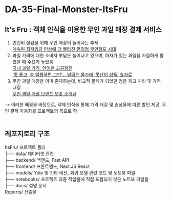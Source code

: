 # DA-35-Final-Monster-ItsFru


## It's Fru : 객체 인식을 이용한 무인 과일 매장 결제 서비스
1. 인건비 절감을 위해 무인 매장이 늘어나는 추세<br> 
  [계속된 최저임금 인상에 더 빨라진 편의점 무인점포 시대](https://www.ajunews.com/view/20240123145301069)
2. 과일 가격에 대한 소비자 부담은 늘어나고 있으며, 하자가 있는 과일을 저렴하게 팔았을 때 수요가 높았음<br>
  [국내 과일 가격, 연이은 고공행진](https://www.mydailybyte.com/post/%EA%B3%BC%EC%9D%BC-%EA%B0%80%EA%B2%A9-%EA%B3%A0%EA%B3%B5%ED%96%89%EC%A7%84) <br>
  [‘맛 좋고, 속 멀쩡하면 그만’... 널뛰는 물가에 ‘못난이 상품’ 효자로](https://www.ajunews.com/view/20240123145301069)
3. 무인 과일 매장은 이미 존재하는데, 비교적 문제가 되었던 점은 재고 처리 및 가격 태깅<br>
  [무인 과일 매장 브랜드 오롯 소개글](https://post.naver.com/viewer/postView.naver?volumeNo=35733569&vType=VERTICAL)

-> 이러한 배경을 바탕으로, 객체 인식을 통해 가격 태깅 및 손상율에 따른 할인 제공, 무인 결제 자동화를 프로젝트의 목표로 함
<br><br>

## 레포지토리 구조
ItsFru/ 프로젝트 폴더 <br>
├── data/ 데이터셋 관련 <br>
├── backend/ 백엔드, Fast API <br>
├── frontend/ 프론트엔드, Next.JS React <br>
├── models/ Yolo 및 기타 비전, 회귀 모델 관련 코드 및 노트북 파일 <br>
├── notebooks/ 프로젝트 최종 작업물에 직접 포함되지 않은 노트북 파일들 <br>
├── docs/ 설명 문서 <br>
Reports/ 산출물 <br>
